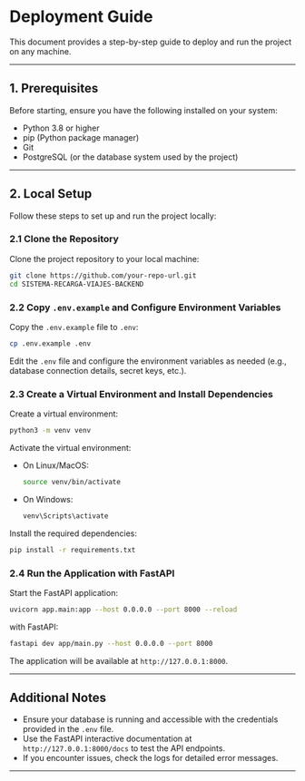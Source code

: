 # Deployment Guide

This document provides a step-by-step guide to deploy and run the project on any machine.

---

## 1. Prerequisites

Before starting, ensure you have the following installed on your system:

- Python 3.8 or higher
- pip (Python package manager)
- Git
- PostgreSQL (or the database system used by the project)

---

## 2. Local Setup

Follow these steps to set up and run the project locally:

### 2.1 Clone the Repository

Clone the project repository to your local machine:

```bash
git clone https://github.com/your-repo-url.git
cd SISTEMA-RECARGA-VIAJES-BACKEND
```

### 2.2 Copy `.env.example` and Configure Environment Variables

Copy the `.env.example` file to `.env`:

```bash
cp .env.example .env
```

Edit the `.env` file and configure the environment variables as needed (e.g., database connection details, secret keys, etc.).

### 2.3 Create a Virtual Environment and Install Dependencies

Create a virtual environment:

```bash
python3 -m venv venv
```

Activate the virtual environment:

- On Linux/MacOS:
  ```bash
  source venv/bin/activate
  ```
- On Windows:
  ```bash
  venv\Scripts\activate
  ```

Install the required dependencies:

```bash
pip install -r requirements.txt
```

### 2.4 Run the Application with FastAPI

Start the FastAPI application:

```bash
uvicorn app.main:app --host 0.0.0.0 --port 8000 --reload
```
with FastAPI:
   ```bash
   fastapi dev app/main.py --host 0.0.0.0 --port 8000
   ```

The application will be available at `http://127.0.0.1:8000`.

---

## Additional Notes

- Ensure your database is running and accessible with the credentials provided in the `.env` file.
- Use the FastAPI interactive documentation at `http://127.0.0.1:8000/docs` to test the API endpoints.
- If you encounter issues, check the logs for detailed error messages.

---